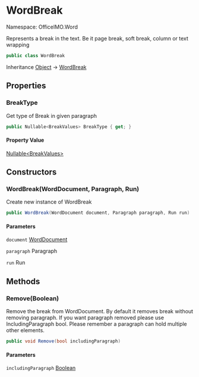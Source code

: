 # WordBreak

Namespace: OfficeIMO.Word

Represents a break in the text.
 Be it page break, soft break, column or text wrapping

```csharp
public class WordBreak
```

Inheritance [Object](https://docs.microsoft.com/en-us/dotnet/api/system.object) → [WordBreak](./officeimo.word.wordbreak.md)

## Properties

### **BreakType**

Get type of Break in given paragraph

```csharp
public Nullable<BreakValues> BreakType { get; }
```

#### Property Value

[Nullable&lt;BreakValues&gt;](https://docs.microsoft.com/en-us/dotnet/api/system.nullable-1)<br>

## Constructors

### **WordBreak(WordDocument, Paragraph, Run)**

Create new instance of WordBreak

```csharp
public WordBreak(WordDocument document, Paragraph paragraph, Run run)
```

#### Parameters

`document` [WordDocument](./officeimo.word.worddocument.md)<br>

`paragraph` Paragraph<br>

`run` Run<br>

## Methods

### **Remove(Boolean)**

Remove the break from WordDocument. By default it removes break without removing paragraph.
 If you want paragraph removed please use IncludingParagraph bool.
 Please remember a paragraph can hold multiple other elements.

```csharp
public void Remove(bool includingParagraph)
```

#### Parameters

`includingParagraph` [Boolean](https://docs.microsoft.com/en-us/dotnet/api/system.boolean)<br>
